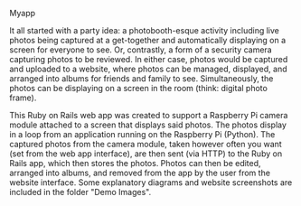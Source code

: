 Myapp

It all started with a party idea: a photobooth-esque activity including live photos being captured at a get-together and automatically displaying on a screen for everyone to see. Or, contrastly, a form of a security camera capturing photos to be reviewed. In either case, photos would be captured and uploaded to a website, where photos can be managed, displayed, and arranged into albums for friends and family to see. Simultaneously, the photos can be displaying on a screen in the room (think: digital photo frame).

This Ruby on Rails web app was created to support a Raspberry Pi camera module attached to a screen that displays said photos. The photos display in a loop from an application running on the Raspberry Pi (Python). The captured photos from the camera module, taken however often you want (set from the web app interface), are then sent (via HTTP) to the Ruby on Rails app, which then stores the photos. Photos can then be edited, arranged into albums, and removed from the app by the user from the website interface. Some explanatory diagrams and website screenshots are included in the folder "Demo Images".
